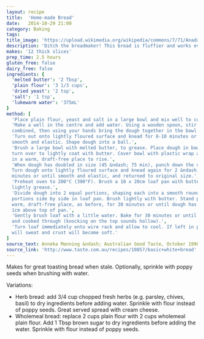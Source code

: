 ```yaml
---
layout: recipe
title:  'Home-made Bread'
date:   2014-10-29 21:00
category: Baking
tags:
title_image: 'https://upload.wikimedia.org/wikipedia/commons/7/71/Anadama_bread_(1).jpg'
description: 'Ditch the breadmaker! This bread is fluffier and works every time'
makes: '12 thick slices'
prep_time: 2.5 hours
gluten_free: false
dairy_free: false
ingredients: {
  'melted butter': '2 Tbsp',
  'plain flour': '3 1/3 cups',
  'dried yeast': '2 tsp',
  'salt': '1 tsp',
  'lukewarm water': '375mL'
}
method: [
  'Place plain flour, yeast and salt in a large bowl and mix well to combine.',
  'Make a well in the centre and add water. Using a wooden spoon, stir until
  combined, then using your hands bring the dough together in the bowl',
  'Turn out onto lightly floured surface and knead for 8-10 minutes or until
  smooth and elastic. Shape dough into a ball.',
  'Brush a large bowl with melted butter, to grease. Place dough in bowl and
  turn over to lightly coat with butter. Cover bowl with plastic wrap and place
  in a warm, draft-free place to rise.',
  'When dough has doubled in size (45 &ndash; 75 min), punch down the centre.
  Turn dough onto lightly floured surface and knead again for 2 &ndash; 3
  minutes or until smooth and elastic, and returned to original size.',
  'Preheat oven to 200°C (390°F). Brush a 10 x 20cm loaf pan with butter to
  lightly grease.',
  'Divide dough into 2 equal portions, shaping each into a smooth round. Place
  portions side by side in loaf pan. Brush lightly with butter. Stand pan in a
  warm, draft-free place, as before, for 30 minutes or until dough has risen
  1cm above top of pan.',
  'Gently brush loaf with a little water. Bake for 30 minutes or until golden
  and cooked through (knocking on the top sounds hollow).',
  'Turn loaf immediately onto wire rack and allow to cool. If left in pan, loaf
  will sweat and crust will become soft.'
]
source_text: Anneka Manning &ndash; Australian Good Taste, October 1998, Page 70
source_link: 'http://www.taste.com.au/recipes/10857/basic+white+bread'
---
```

Makes for great toasting bread when stale. Optionally, sprinkle with poppy
seeds when brushing with water.

Variations:

 * Herb bread: add 3/4 cup chopped fresh herbs (e.g. parsley, chives, basil)
   to dry ingredients before adding water. Sprinkle with flour instead of poppy
   seeds. Great served spread with cream cheese.
 * Wholemeal bread: replace 2 cups plain flour with 2 cups wholemeal plain
   flour. Add 1 Tbsp brown sugar to dry ingredients before adding the water.
   Sprinkle with flour instead of poppy seeds.
